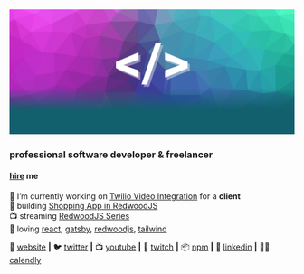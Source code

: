 [![bg][banner]][website]

### professional software developer & freelancer
#### [hire][calendly] me

💼 I’m currently working on [Twilio Video Integration][twilio] for a **client**  
🌱 building [Shopping App in RedwoodJS][grocery]  
📺 streaming [RedwoodJS Series][redwdoodseries]  
💜 loving [react][react], [gatsby][gatsby], [redwoodjs][styled], [tailwind][tailwind]  


🏡 [website][website] **|** 
🐦 [twitter][twitter] **|** 
📺 [youtube][youtube] **|** 
🎥 [twitch][twitch] **|** 
📦 [npm][npm] **|** 
👔 [linkedin][linkedin] **|**
🙋‍♂️ [calendly][calendly]  

[grocery]: https://github.com/csellis/grocery
[redwdoodseries]: https://www.youtube.com/playlist?list=PLhL9OUB3wAf5zJCP93ygSOJJyhJRnS7zL
[twilio]: https://www.twilio.com/video
[redwood]: https://redwoodjs.com/
[calendly]: https://calendly.com/cs-ellis

[banner]: https://github.com/csellis/csellis/blob/master/bg.png
[react]: http://reactjs.org
[gatsby]: https://gatsbyjs.org
[styled]: https://styled-components.com
[jamstack]: https://jamstack.org
[svelte]: https://svelte.dev
[tailwind]: https://tailwindcss.com

[website]: https://chrisellis.dev
[twitter]: https://twitter.com/slingingdivs
[youtube]: https://www.youtube.com/channel/UCaGN_4TNAclDKKDwqVHzj7g
[twitch]: https://www.twitch.tv/chrisellisdev
[linkedin]: https://www.linkedin.com/in/chris-ellis-dev/
[npm]: https://www.npmjs.com/~chrisellisdev